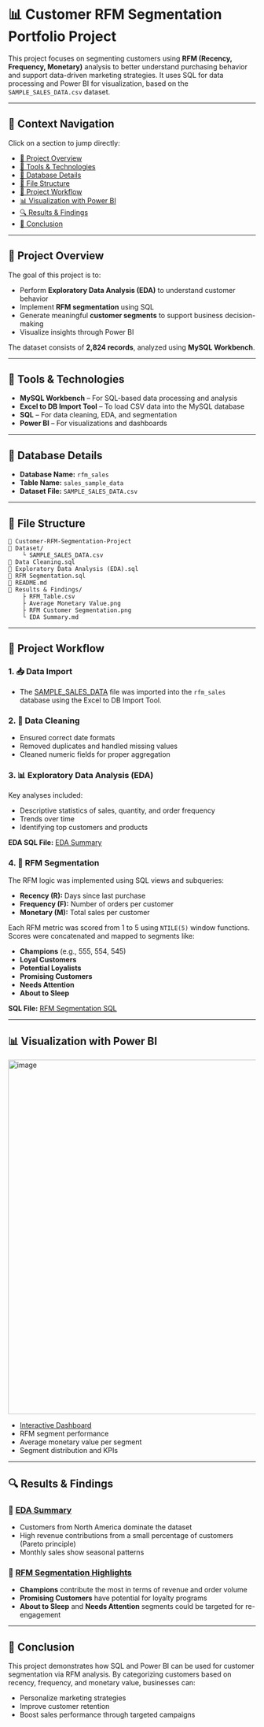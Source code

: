 # 📊 Customer RFM Segmentation Portfolio Project

This project focuses on segmenting customers using **RFM (Recency, Frequency, Monetary)** analysis to better understand purchasing behavior and support data-driven marketing strategies. It uses SQL for data processing and Power BI for visualization, based on the `SAMPLE_SALES_DATA.csv` dataset.

---

## 🔗 Context Navigation

Click on a section to jump directly:

* [📁 Project Overview](#-project-overview)
* [🧰 Tools & Technologies](#-tools--technologies)
* [📃 Database Details](#-database-details)
* [📂 File Structure](#-file-structure)
* [🚦 Project Workflow](#-project-workflow)
* [📊 Visualization with Power BI](#-visualization-with-power-bi)
* [🔍 Results & Findings](#-results--findings)
* [📌 Conclusion](#-conclusion)

---

## 📁 Project Overview

The goal of this project is to:

* Perform **Exploratory Data Analysis (EDA)** to understand customer behavior
* Implement **RFM segmentation** using SQL
* Generate meaningful **customer segments** to support business decision-making
* Visualize insights through Power BI

The dataset consists of **2,824 records**, analyzed using **MySQL Workbench**.

---

## 🧰 Tools & Technologies

* **MySQL Workbench** – For SQL-based data processing and analysis
* **Excel to DB Import Tool** – To load CSV data into the MySQL database
* **SQL** – For data cleaning, EDA, and segmentation
* **Power BI** – For visualizations and dashboards

---

## 📃 Database Details

* **Database Name:** `rfm_sales`
* **Table Name:** `sales_sample_data`
* **Dataset File:** `SAMPLE_SALES_DATA.csv`

---

## 📂 File Structure

```
📁 Customer-RFM-Segmentation-Project
📄 Dataset/
    └️ SAMPLE_SALES_DATA.csv
📄 Data Cleaning.sql
📄 Exploratory Data Analysis (EDA).sql
📄 RFM Segmentation.sql
📄 README.md
📁 Results & Findings/
    ├️ RFM_Table.csv
    ├️ Average Monetary Value.png
    ├️ RFM Customer Segmentation.png
    └️ EDA Summary.md
```

---

## 🚦 Project Workflow

### 1. 📥 Data Import

* The [SAMPLE\_SALES\_DATA](https://github.com/BI-with-Sabbir/SQL-Project-/blob/main/RFM%20Segmentation%20for%20Sales%20Data/SAMPLE_SALES_DATA.csv) file was imported into the `rfm_sales` database using the Excel to DB Import Tool.

### 2. 🧹 Data Cleaning

* Ensured correct date formats
* Removed duplicates and handled missing values
* Cleaned numeric fields for proper aggregation

### 3. 📊 Exploratory Data Analysis (EDA)

Key analyses included:

* Descriptive statistics of sales, quantity, and order frequency
* Trends over time
* Identifying top customers and products

**EDA SQL File:** [EDA Summary](https://github.com/BI-with-Sabbir/SQL-Project-/blob/main/RFM%20Segmentation%20for%20Sales%20Data/Exploratory_Data_Analysis%20%28EDA%29.sql)

### 4. 🧮 RFM Segmentation

The RFM logic was implemented using SQL views and subqueries:

* **Recency (R):** Days since last purchase
* **Frequency (F):** Number of orders per customer
* **Monetary (M):** Total sales per customer

Each RFM metric was scored from 1 to 5 using `NTILE(5)` window functions. Scores were concatenated and mapped to segments like:

* **Champions** (e.g., 555, 554, 545)
* **Loyal Customers**
* **Potential Loyalists**
* **Promising Customers**
* **Needs Attention**
* **About to Sleep**

**SQL File:** [RFM Segmentation SQL](https://github.com/BI-with-Sabbir/SQL-Project-/blob/main/RFM%20Segmentation%20for%20Sales%20Data/RFM%20Segmentation%20in%20SQL.sql)

---

## 📊 Visualization with Power BI
<img width="1277" height="720" alt="image" src="https://github.com/user-attachments/assets/8fddeef9-ff97-4bb8-8b1e-7a85308bede5" />

* [Interactive Dashboard](https://app.powerbi.com/view?r=eyJrIjoiZjJkN2RjNmMtZDQ2OC00OWE1LTlhMzMtMmViMzNlYTdhNWU0IiwidCI6IjQxYjQ2M2RkLTg1ZWItNGE1NS1iYTZmLTVhMWFjYWMyYjA5YyIsImMiOjEwfQ%3D%3D)
* RFM segment performance
* Average monetary value per segment
* Segment distribution and KPIs

---

## 🔍 Results & Findings

### 📄 [EDA Summary](https://github.com/BI-with-Sabbir/SQL-Project-/blob/main/RFM%20Segmentation%20for%20Sales%20Data/EDA%20Summary%20Result.pdf)

* Customers from North America dominate the dataset
* High revenue contributions from a small percentage of customers (Pareto principle)
* Monthly sales show seasonal patterns

### 🧩 [RFM Segmentation Highlights](https://github.com/BI-with-Sabbir/SQL-Project-/blob/main/RFM%20Segmentation%20for%20Sales%20Data/RFM%20Segmentation%20Result%20summary.pdf)

* **Champions** contribute the most in terms of revenue and order volume
* **Promising Customers** have potential for loyalty programs
* **About to Sleep** and **Needs Attention** segments could be targeted for re-engagement

---

## 📌 Conclusion

This project demonstrates how SQL and Power BI can be used for customer segmentation via RFM analysis. By categorizing customers based on recency, frequency, and monetary value, businesses can:

* Personalize marketing strategies
* Improve customer retention
* Boost sales performance through targeted campaigns

